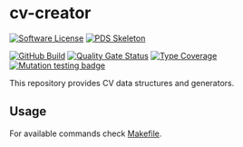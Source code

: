 # cv-creator

[![Software License](https://img.shields.io/badge/license-MIT-green.svg)](LICENSE)
[![PDS Skeleton](https://img.shields.io/badge/pds-skeleton-blue.svg?style=flat-square)](https://github.com/php-pds/skeleton)

[![GitHub Build](https://github.com/milan-miscevic/cv-creator/workflows/Test/badge.svg?branch=master)](https://github.com/milan-miscevic/cv-creator/actions)
[![Quality Gate Status](https://sonarcloud.io/api/project_badges/measure?project=milan-miscevic_cv-creator&metric=alert_status)](https://sonarcloud.io/dashboard?id=milan-miscevic_cv-creator)
[![Type Coverage](https://shepherd.dev/github/milan-miscevic/cv-creator/coverage.svg)](https://shepherd.dev/github/milan-miscevic/cv-creator)
[![Mutation testing badge](https://img.shields.io/endpoint?style=flat&url=https%3A%2F%2Fbadge-api.stryker-mutator.io%2Fgithub.com%2Fmilan-miscevic%2Fcv-creator%2Fmaster)](https://dashboard.stryker-mutator.io/reports/github.com/milan-miscevic/cv-creator/master)

This repository provides CV data structures and generators.

## Usage

For available commands check [Makefile](Makefile).
